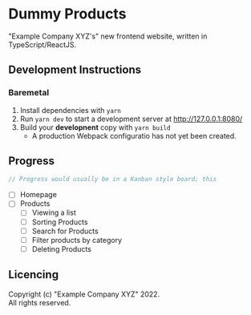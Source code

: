 # Dummy Products

"Example Company XYZ's" new frontend website, written in TypeScript/ReactJS.

## Development Instructions

### Baremetal

1. Install dependencies with `yarn`
2. Run `yarn dev` to start a development server at http://127.0.0.1:8080/
3. Build your **developnent** copy with `yarn build`
   - A production Webpack configuratio has not yet been created.

## Progress

```ts
// Progress would usually be in a Kanban style board; this
```

- [ ] Homepage
- [ ] Products
  - [ ] Viewing a list
  - [ ] Sorting Products
  - [ ] Search for Products
  - [ ] Filter products by category
  - [ ] Deleting Products

## Licencing

Copyright (c) "Example Company XYZ" 2022.  
All rights reserved.
